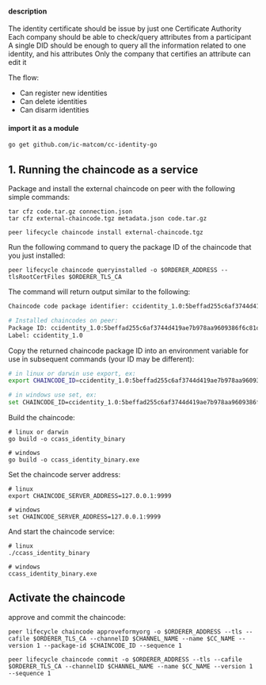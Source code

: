 
#### description
The identity certificate should be issue by just one Certificate Authority
Each company should be able to check/query attributes from a participant
A single DID should be enough to query all the information related to one identity, and his attributes
Only the company that certifies an attribute can edit it


The flow:
- Can register new identities
- Can delete identities
- Can disarm identities


#### import it as a module
```bash
go get github.com/ic-matcom/cc-identity-go
```

## 1. Running the chaincode as a service

Package and install the external chaincode on peer with the following simple commands:

```
tar cfz code.tar.gz connection.json
tar cfz external-chaincode.tgz metadata.json code.tar.gz

peer lifecycle chaincode install external-chaincode.tgz
```
Run the following command to query the package ID of the chaincode that you just installed:
```
peer lifecycle chaincode queryinstalled -o $ORDERER_ADDRESS --tlsRootCertFiles $ORDERER_TLS_CA
```

The command will return output similar to the following:
```bash
Chaincode code package identifier: ccidentity_1.0:5beffad255c6af3744d419ae7b978aa9609386f6c81dd98184808746cea399d5

# Installed chaincodes on peer:
Package ID: ccidentity_1.0:5beffad255c6af3744d419ae7b978aa9609386f6c81dd98184808746cea399d5
Label: ccidentity_1.0
```

Copy the returned chaincode package ID into an environment variable for use in subsequent commands (your ID may be different):

```bash
# in linux or darwin use export, ex:
export CHAINCODE_ID=ccidentity_1.0:5beffad255c6af3744d419ae7b978aa9609386f6c81dd98184808746cea399d5

# in windows use set, ex:
set CHAINCODE_ID=ccidentity_1.0:5beffad255c6af3744d419ae7b978aa9609386f6c81dd98184808746cea399d5
```

Build the chaincode:


```
# linux or darwin
go build -o ccass_identity_binary

# windows
go build -o ccass_identity_binary.exe
```

Set the chaincode server address:

```
# linux
export CHAINCODE_SERVER_ADDRESS=127.0.0.1:9999

# windows
set CHAINCODE_SERVER_ADDRESS=127.0.0.1:9999
```

And start the chaincode service:

```
# linux
./ccass_identity_binary

# windows
ccass_identity_binary.exe
```
## Activate the chaincode

approve and commit the chaincode:

```
peer lifecycle chaincode approveformyorg -o $ORDERER_ADDRESS --tls --cafile $ORDERER_TLS_CA --channelID $CHANNEL_NAME --name $CC_NAME --version 1 --package-id $CHAINCODE_ID --sequence 1

peer lifecycle chaincode commit -o $ORDERER_ADDRESS --tls --cafile $ORDERER_TLS_CA --channelID $CHANNEL_NAME --name $CC_NAME --version 1 --sequence 1
```

